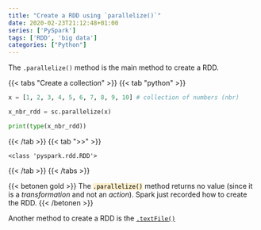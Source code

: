 ```yaml
---
title: "Create a RDD using `parallelize()`"
date: 2020-02-23T21:12:48+01:00
series: ['PySpark']
tags: ['RDD', 'big data']
categories: ["Python"]
---
```


The `.parallelize()` method is the main method to create a RDD.

{{< tabs "Create a collection" >}}
{{< tab "python" >}} 
```python
x = [1, 2, 3, 4, 5, 6, 7, 8, 9, 10] # collection of numbers (nbr)

x_nbr_rdd = sc.parallelize(x)

print(type(x_nbr_rdd))
```
{{< /tab >}}
{{< tab ">>" >}}
```
<class 'pyspark.rdd.RDD'>
``` 
{{< /tab >}}
{{< /tabs >}}

{{< betonen gold >}}
The <code style="color:black;background-color:rgba(255, 180, 0, 0.2);">.parallelize()</code> method returns no value (since it is a _transformation_ and not an _action_). Spark just recorded how to create the RDD.
{{< /betonen >}}

Another method to create a RDD is the [`.textFile()`](/posts/python/create-a-rdd-from-file) 